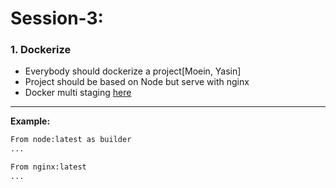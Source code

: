 # Session-3:

### 1. Dockerize
- Everybody should dockerize a project[Moein, Yasin]
- Project should be based on Node but serve with nginx
- Docker multi staging [here](https://docs.docker.com/develop/develop-images/multistage-build/)

---
**Example:**
```bash
From node:latest as builder 
...

From nginx:latest
...
```

